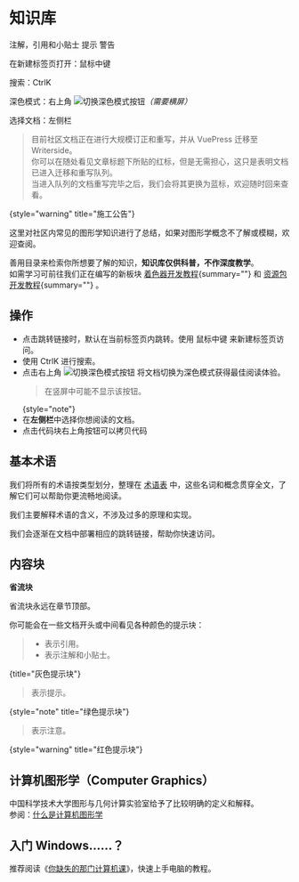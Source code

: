 # 知识库

<tldr>
<tip>注解，引用和小贴士</tip>
<note>提示</note>
<warning>警告</warning>
<p>在新建标签页打开：<shortcut>鼠标中键</shortcut></p>
<p>搜索：<shortcut>Ctrl</shortcut><shortcut>K</shortcut></p>
<p>深色模式：右上角 <img src="https://resources.jetbrains.com/help/img/writerside/systemTheme_dark.svg" alt="切换深色模式按钮"/><i>（需要横屏）</i></p>
<p>选择文档：左侧栏</p>
</tldr>

> 目前社区文档正在进行大规模订正和重写，并从 VuePress 迁移至 Writerside。  
> 你可以在随处看见文章标题下所贴的红标，但是无需担心，这只是表明文档已进入迁移和重写队列。  
> 当进入队列的文档重写完毕之后，我们会将其更换为蓝标，欢迎随时回来查看。
>
{style="warning" title="施工公告"}

这里对社区内常见的图形学知识进行了总结，如果对图形学概念不了解或模糊，欢迎查阅。

善用目录来检索你所想要了解的知识，**知识库仅供科普，不作深度教学**。  
如需学习可前往我们正在编写的新板块 [着色器开发教程](shaderTutorial.md){summary=""} 和 [资源包开发教程](resourceTutorial.md){summary=""} 。

## 操作

- 点击跳转链接时，默认在当前标签页内跳转。使用 <shortcut>鼠标中键</shortcut> 来新建标签页访问。
- 使用 <shortcut>Ctrl</shortcut><shortcut>K</shortcut> 进行搜索。
- 点击右上角 <img src="https://resources.jetbrains.com/help/img/writerside/systemTheme_dark.svg" alt="切换深色模式按钮"/> 将文档切换为深色模式获得最佳阅读体验。
    > 在竖屏中可能不显示该按钮。
    >
    {style="note"}
- 在**左侧栏**中选择你想阅读的文档。
- 点击代码块右上角按钮可以拷贝代码

## 基本术语

我们将所有的术语按类型划分，整理在 [术语表](terms.md) 中，这些名词和概念贯穿全文，了解它们可以帮助你更流畅地阅读。

我们主要解释术语的含义，不涉及过多的原理和实现。

我们会逐渐在文档中部署相应的跳转链接，帮助你快速访问。

## 内容块

<tldr>
<p><b>省流块</b></p>
<p>省流块永远在章节顶部。</p>
</tldr>

你可能会在一些文档开头或中间看见各种颜色的提示块：

> - 表示引用。
> - 表示注解和小贴士。
>
{title="灰色提示块"}

> 表示提示。
> 
{style="note" title="绿色提示块"}

> 表示注意。
>
{style="warning" title="红色提示块"}

## 计算机图形学（Computer Graphics）

中国科学技术大学图形与几何计算实验室给予了比较明确的定义和解释。  
参阅：[什么是计算机图形学](http://staff.ustc.edu.cn/~lgliu/Resources/CG/What_is_CG.htm)

## 入门 Windows……？

推荐阅读《[你缺失的那门计算机课](https://www.criwits.top/missing/)》，快速上手电脑的教程。
